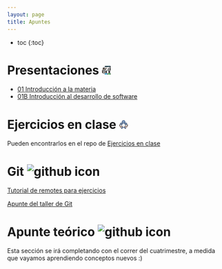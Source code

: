 ```yaml
---
layout: page
title: Apuntes
---
```


* toc
{:toc}

# Presentaciones <img alt="github icon" width="20px" src="./assets/icons/presentacion.svg" />

- [01 Introducción a la materia](https://docs.google.com/presentation/d/1oXnG-KJhbHNy5SLdYjQetmHMcFLWkKBVTNywqR82Re0/edit?usp=sharing)
- [01B Introducción al desarrollo de software](https://docs.google.com/presentation/d/1X82-qzvCwKpHHTk1WhoQIxVXX7elN_stJ2Es82xxeGQ/edit?usp=sharing)

# Ejercicios en clase <img alt="github icon" width="20px" src="./assets/icons/practica.svg" />

Pueden encontrarlos en el repo de [Ejercicios en clase](https://github.com/algoritmos-iii/ejercicios-en-clase)

# Git <img alt="github icon" width="20px" src="https://icongr.am/devicon/git-plain.svg?size=148&color=currentColor" />

[Tutorial de remotes para ejercicios](https://gist.github.com/iloyarte/2543280524166ad63f46ea326322cc1c)

[Apunte del taller de Git](https://docs.google.com/document/d/1VwJUVTMz1psGqdaNR2NJWo8mtPoK2FvDB1cP9xQObcQ/edit?usp=sharing)

# Apunte teórico <img alt="github icon" width="20px" src="https://icongr.am/clarity/library.svg?size=128&color=currentColor" />

Esta sección se irá completando con el correr del cuatrimestre, a medida que vayamos aprendiendo conceptos nuevos :)
